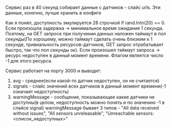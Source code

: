 Сервис раз в 40 секунд собирает данные с датчиков - слайс urls. Эти данные, конечно, лучше хранить в конфиге

Как я понял, доступность эмулируется 28 строчкой if rand.Intn(20) == 0. Если произошла задержка -> минимальное время ожидания 1 секунда. Поэтому, на GET запросе при получении данных наложен таймаут в пол секунды(По хорошему, можно таймаут сделать очень близким к 1 секунде, тривиальность ресурсов-датчиков, GET запрос отрабатывает быстро, так что пол секунды ок). Если произошел таймаут запроса -> ресурс недоступен в данный момент времени. Флагом является число -1 для этого ресурса.

Сервис работает на порту 3000 и выводит:
1) avg - среднее(если какой-то датчик недоступен, он не считается)
2) signals - слайс значений всех датчиков в данный момент времени(-1 означает недоступность)
3) warningMessage - сообщение, показывающее какие датчики не доступны(в целом, недоступность можно понять и по значению -1 в слайсе signal)
warningMessage бывает 3 типов - "All data received without issues", "All sensors unreleasable", "Unreachable sensors: <список_недоступных>"
